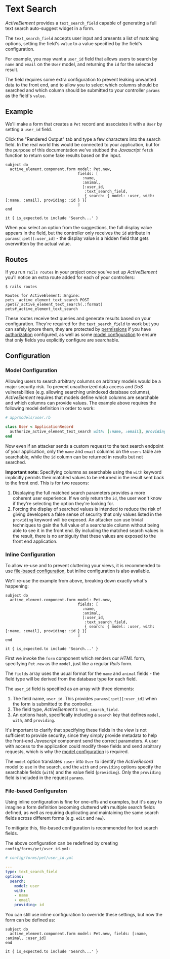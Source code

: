 # Text Search

_ActiveElement_ provides a `text_search_field` capable of generating a full text search auto-suggest widget in a form.

The `text_search_field` accepts user input and presents a list of matching options, setting the field's `value` to a value specified by the field's configuration.

For example, you may want a `user_id` field that allows users to search by `name` and `email` on the `User` model, and returning the `id` for the selected result.

The field requires some extra configuration to prevent leaking unwanted data to the front end, and to allow you to select which columns should be searched and which column should be submitted to your controller `params` as the field's `value`.

## Example

We'll make a form that creates a `Pet` record and associates it with a `User` by setting a `user_id` field.

Click the "Rendered Output" tab and type a few characters into the search field. In the real world this would be connected to your application, but for the purpose of this documentation we've stubbed the _Javascript_ `fetch` function to return some fake results based on the input.

```rspec:html
subject do
  active_element.component.form model: Pet.new,
                                fields: [
                                  :name,
                                  :animal,
                                  [:user_id,
                                   :text_search_field,
                                   { search: { model: :user, with: [:name, :email], providing: :id } }]
                                ]
end

it { is_expected.to include 'Search...' }
```

When you select an option from the suggestions, the full display value appears in the field, but the controller only receives the `id` attribute in `params[:pet][:user_id]` - the display value is a hidden field that gets overwritten by the actual value.

## Routes

If you run `rails routes` in your project once you've set up _ActiveElement_ you'll notice an extra route added for each of your controllers:

```console
$ rails routes

Routes for ActiveElement::Engine:
pets__active_element_text_search POST /pets/_active_element_text_search(.:format)    pets#_active_element_text_search
```

These routes receive text queries and generate results based on your configuration. They're required for the `text_search_field` to work but you can safely ignore them, they are protected by [permissions](#permissions) if you have [authorization](../../../access-control/authorization) configured, as well as some [model configuration](#model-configuration) to ensure that only fields you explicitly configure are searchable.

## Configuration

### Model Configuration

Allowing users to search arbitrary columns on arbitrary models would be a major security risk. To prevent unauthorized data access and _DoS_ vulnerabilities (e.g. allowing searching unindexed database columns), _ActiveElement_ requires that models define which columns are searchable and which columns can provide values. The example above requires the following model definition in order to work:

```ruby
# app/models/user.rb

class User < ApplicationRecord
  authorize_active_element_text_search with: [:name, :email], providing: :id
end
```

Now even if an attacker sends a custom request to the text search endpoint of your application, only the `name` and `email` columns on the `users` table are searchable, while the `id` column can be returned in results but not searched.

**Important note:** Specifying columns as searchable using the `with` keyword implicitly permits their matched values to be returned in the result sent back to the front end. This is for two reasons:

1. Displaying the full matched search parameters provides a more coherent user experience. If we only return the `id`, the user won't know if they're selecting the option they're looking for.
1. Forcing the display of searched values is intended to reduce the risk of giving developers a false sense of security that only values listed in the `providing` keyword will be exposed. An attacker can use trivial techniques to gain the full value of a searchable column without being able to see it in the front end. By including the matched search values in the result, there is no ambiguity that these values are exposed to the front end application.

### Inline Configuration

To allow re-use and to prevent cluttering your views, it is recommended to use [file-based configuration](#file-based), but inline configuration is also available.

We'll re-use the example from above, breaking down exactly what's happening:

```rspec:html
subject do
  active_element.component.form model: Pet.new,
                                fields: [
                                  :name,
                                  :animal,
                                  [:user_id,
                                   :text_search_field,
                                   { search: { model: :user, with: [:name, :email], providing: :id } }]
                                ]
end

it { is_expected.to include 'Search...' }
```

First we invoke the `form` component which renders our _HTML_ form, specifying `Pet.new` as the `model`, just like a regular _Rails_ form.

The `fields` array uses the usual format for the `name` and `animal` fields - the field type will be derived from the database type for each field.

The `user_id` field is specified as an array with three elements:

1. The field name, `user_id`. This provides `params[:pet][:user_id]` when the form is submitted to the controller.
1. The field type, _ActiveElement's_ `text_search_field`.
1. An options hash, specifically including a `search` key that defines `model`, `with`, and `providing`.

It's important to clarify that specifying these fields in the view is not sufficient to provide security, since they simply provide metadata to help the front-end _Javascript_ component send the correct parameters. A user with access to the application could modify these fields and send arbitrary requests, which is why the [model configuration](#model-configuration) is required.

The `model` option translates `:user` into `User` to identify the _ActiveRecord_ model to use in the search, and the `with` and `providing` options specify the searchable fields (`with`) and the value field (`providing`). Only the `providing` field is included in the request `params`.

### File-based Configuraton

Using inline configuration is fine for one-offs and examples, but it's easy to imagine a form definition becoming cluttered with multiple search fields defined, as well as requiring duplicating and maintaining the same search fields across different forms (e.g. `edit` and `new`).

To mitigate this, file-based configuration is recommended for text search fields.

The above configuration can be redefined by creating `config/forms/pet/user_id.yml`:

```yaml
# config/forms/pet/user_id.yml

---
type: text_search_field
options:
  search:
    model: user
    with:
    - name
    - email
    providing: id
```

You can still use inline configuration to override these settings, but now the form can be defined as:

```rspec:html
subject do
  active_element.component.form model: Pet.new, fields: [:name, :animal, :user_id]
end

it { is_expected.to include 'Search...' }
```
